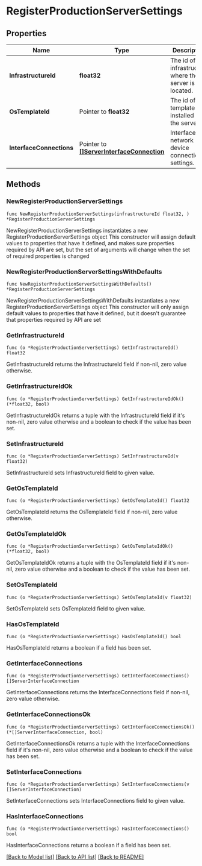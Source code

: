 # RegisterProductionServerSettings

## Properties

Name | Type | Description | Notes
------------ | ------------- | ------------- | -------------
**InfrastructureId** | **float32** | The id of the infrastructure where the server is located. | 
**OsTemplateId** | Pointer to **float32** | The id of the template installed on the server. | [optional] 
**InterfaceConnections** | Pointer to [**[]ServerInterfaceConnection**](ServerInterfaceConnection.md) | Interface to network device connection settings. | [optional] 

## Methods

### NewRegisterProductionServerSettings

`func NewRegisterProductionServerSettings(infrastructureId float32, ) *RegisterProductionServerSettings`

NewRegisterProductionServerSettings instantiates a new RegisterProductionServerSettings object
This constructor will assign default values to properties that have it defined,
and makes sure properties required by API are set, but the set of arguments
will change when the set of required properties is changed

### NewRegisterProductionServerSettingsWithDefaults

`func NewRegisterProductionServerSettingsWithDefaults() *RegisterProductionServerSettings`

NewRegisterProductionServerSettingsWithDefaults instantiates a new RegisterProductionServerSettings object
This constructor will only assign default values to properties that have it defined,
but it doesn't guarantee that properties required by API are set

### GetInfrastructureId

`func (o *RegisterProductionServerSettings) GetInfrastructureId() float32`

GetInfrastructureId returns the InfrastructureId field if non-nil, zero value otherwise.

### GetInfrastructureIdOk

`func (o *RegisterProductionServerSettings) GetInfrastructureIdOk() (*float32, bool)`

GetInfrastructureIdOk returns a tuple with the InfrastructureId field if it's non-nil, zero value otherwise
and a boolean to check if the value has been set.

### SetInfrastructureId

`func (o *RegisterProductionServerSettings) SetInfrastructureId(v float32)`

SetInfrastructureId sets InfrastructureId field to given value.


### GetOsTemplateId

`func (o *RegisterProductionServerSettings) GetOsTemplateId() float32`

GetOsTemplateId returns the OsTemplateId field if non-nil, zero value otherwise.

### GetOsTemplateIdOk

`func (o *RegisterProductionServerSettings) GetOsTemplateIdOk() (*float32, bool)`

GetOsTemplateIdOk returns a tuple with the OsTemplateId field if it's non-nil, zero value otherwise
and a boolean to check if the value has been set.

### SetOsTemplateId

`func (o *RegisterProductionServerSettings) SetOsTemplateId(v float32)`

SetOsTemplateId sets OsTemplateId field to given value.

### HasOsTemplateId

`func (o *RegisterProductionServerSettings) HasOsTemplateId() bool`

HasOsTemplateId returns a boolean if a field has been set.

### GetInterfaceConnections

`func (o *RegisterProductionServerSettings) GetInterfaceConnections() []ServerInterfaceConnection`

GetInterfaceConnections returns the InterfaceConnections field if non-nil, zero value otherwise.

### GetInterfaceConnectionsOk

`func (o *RegisterProductionServerSettings) GetInterfaceConnectionsOk() (*[]ServerInterfaceConnection, bool)`

GetInterfaceConnectionsOk returns a tuple with the InterfaceConnections field if it's non-nil, zero value otherwise
and a boolean to check if the value has been set.

### SetInterfaceConnections

`func (o *RegisterProductionServerSettings) SetInterfaceConnections(v []ServerInterfaceConnection)`

SetInterfaceConnections sets InterfaceConnections field to given value.

### HasInterfaceConnections

`func (o *RegisterProductionServerSettings) HasInterfaceConnections() bool`

HasInterfaceConnections returns a boolean if a field has been set.


[[Back to Model list]](../README.md#documentation-for-models) [[Back to API list]](../README.md#documentation-for-api-endpoints) [[Back to README]](../README.md)



